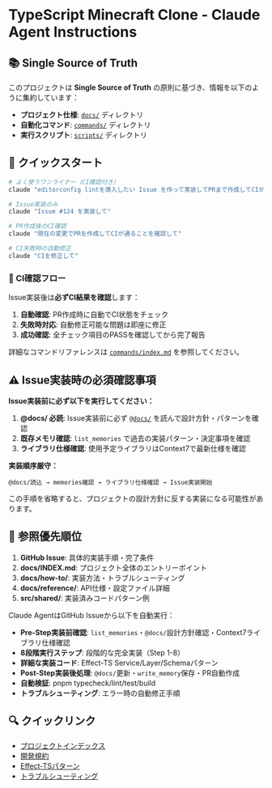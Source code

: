 # TypeScript Minecraft Clone - Claude Agent Instructions

## 📚 Single Source of Truth

このプロジェクトは **Single Source of Truth** の原則に基づき、情報を以下のように集約しています：

- **プロジェクト仕様**: [`docs/`](../docs/INDEX.md) ディレクトリ
- **自動化コマンド**: [`commands/`](commands/index.md) ディレクトリ
- **実行スクリプト**: [`scripts/`](../scripts/README.md) ディレクトリ

## 🚀 クイックスタート

```bash
# よく使うワンライナー（CI確認付き）
claude "editorconfig lintを導入したい Issue を作って実装してPRまで作成してCIが通ることを確認して"

# Issue実装のみ
claude "Issue #124 を実装して"

# PR作成後のCI確認
claude "現在の変更でPRを作成してCIが通ることを確認して"

# CI失敗時の自動修正
claude "CIを修正して"
```

### 🔄 CI確認フロー

Issue実装後は**必ずCI結果を確認**します：

1. **自動確認**: PR作成時に自動でCI状態をチェック
2. **失敗時対応**: 自動修正可能な問題は即座に修正
3. **成功確認**: 全チェック項目のPASSを確認してから完了報告

詳細なコマンドリファレンスは [`commands/index.md`](commands/index.md) を参照してください。

## ⚠️ Issue実装時の必須確認事項

**Issue実装前に必ず以下を実行してください：**

1. **@docs/ 必読**: Issue実装前に必ず [`@docs/`](../docs/INDEX.md) を読んで設計方針・パターンを確認
2. **既存メモリ確認**: `list_memories` で過去の実装パターン・決定事項を確認
3. **ライブラリ仕様確認**: 使用予定ライブラリはContext7で最新仕様を確認

**実装順序厳守：**
```
@docs/読込 → memories確認 → ライブラリ仕様確認 → Issue実装開始
```

この手順を省略すると、プロジェクトの設計方針に反する実装になる可能性があります。

## 📖 参照優先順位

1. **GitHub Issue**: 具体的実装手順・完了条件
2. **docs/INDEX.md**: プロジェクト全体のエントリーポイント
3. **docs/how-to/**: 実装方法・トラブルシューティング
4. **docs/reference/**: API仕様・設定ファイル詳細
5. **src/shared/**: 実装済みコードパターン例

Claude AgentはGitHub Issueから以下を自動実行：

- **Pre-Step実装前確認**: `list_memories`・`@docs/`設計方針確認・Context7ライブラリ仕様確認
- **8段階実行ステップ**: 段階的な完全実装（Step 1-8）
- **詳細な実装コード**: Effect-TS Service/Layer/Schemaパターン
- **Post-Step実装後処理**: `@docs/`更新・`write_memory`保存・PR自動作成
- **自動検証**: pnpm typecheck/lint/test/build
- **トラブルシューティング**: エラー時の自動修正手順

## 🔍 クイックリンク

- [プロジェクトインデックス](../docs/INDEX.md)
- [開発規約](../docs/how-to/development/development-conventions.md)
- [Effect-TSパターン](../docs/tutorials/effect-ts-fundamentals/effect-ts-patterns.md)
- [トラブルシューティング](../docs/how-to/troubleshooting/README.md)

